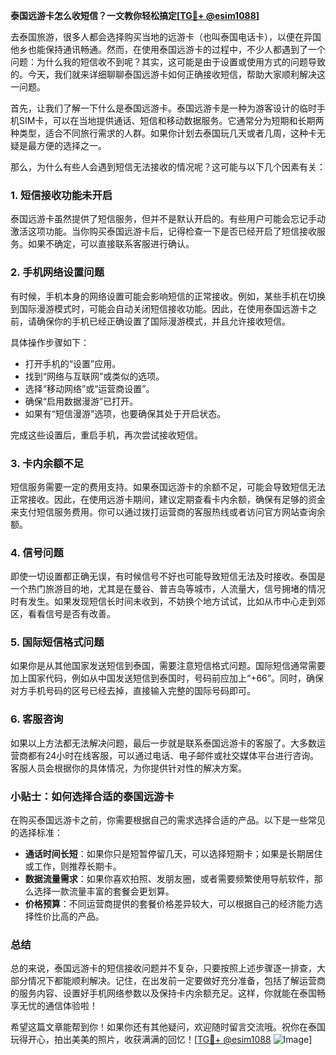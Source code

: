 **泰国远游卡怎么收短信？一文教你轻松搞定[[TG💪+ @esim1088](https://t.me/s/esim1088)]**

去泰国旅游，很多人都会选择购买当地的远游卡（也叫泰国电话卡），以便在异国他乡也能保持通讯畅通。然而，在使用泰国远游卡的过程中，不少人都遇到了一个问题：为什么我的短信收不到呢？其实，这可能是由于设置或使用方式的问题导致的。今天，我们就来详细聊聊泰国远游卡如何正确接收短信，帮助大家顺利解决这一问题。

首先，让我们了解一下什么是泰国远游卡。泰国远游卡是一种为游客设计的临时手机SIM卡，可以在当地提供通话、短信和移动数据服务。它通常分为短期和长期两种类型，适合不同旅行需求的人群。如果你计划去泰国玩几天或者几周，这种卡无疑是最方便的选择之一。

那么，为什么有些人会遇到短信无法接收的情况呢？这可能与以下几个因素有关：

### **1. 短信接收功能未开启**
泰国远游卡虽然提供了短信服务，但并不是默认开启的。有些用户可能会忘记手动激活这项功能。当你购买泰国远游卡后，记得检查一下是否已经开启了短信接收服务。如果不确定，可以直接联系客服进行确认。

### **2. 手机网络设置问题**
有时候，手机本身的网络设置可能会影响短信的正常接收。例如，某些手机在切换到国际漫游模式时，可能会自动关闭短信接收功能。因此，在使用泰国远游卡之前，请确保你的手机已经正确设置了国际漫游模式，并且允许接收短信。

具体操作步骤如下：
- 打开手机的“设置”应用。
- 找到“网络与互联网”或类似的选项。
- 选择“移动网络”或“运营商设置”。
- 确保“启用数据漫游”已打开。
- 如果有“短信漫游”选项，也要确保其处于开启状态。

完成这些设置后，重启手机，再次尝试接收短信。

### **3. 卡内余额不足**
短信服务需要一定的费用支持。如果泰国远游卡的余额不足，可能会导致短信无法正常接收。因此，在使用远游卡期间，建议定期查看卡内余额，确保有足够的资金来支付短信服务费用。你可以通过拨打运营商的客服热线或者访问官方网站查询余额。

### **4. 信号问题**
即使一切设置都正确无误，有时候信号不好也可能导致短信无法及时接收。泰国是一个热门旅游目的地，尤其是在曼谷、普吉岛等城市，人流量大，信号拥堵的情况时有发生。如果发现短信长时间未收到，不妨换个地方试试，比如从市中心走到郊区，看看信号是否有改善。

### **5. 国际短信格式问题**
如果你是从其他国家发送短信到泰国，需要注意短信格式问题。国际短信通常需要加上国家代码，例如从中国发送短信到泰国时，号码前应加上“+66”。同时，确保对方手机号码的区号已经去掉，直接输入完整的国际号码即可。

### **6. 客服咨询**
如果以上方法都无法解决问题，最后一步就是联系泰国远游卡的客服了。大多数运营商都有24小时在线客服，可以通过电话、电子邮件或社交媒体平台进行咨询。客服人员会根据你的具体情况，为你提供针对性的解决方案。

### **小贴士：如何选择合适的泰国远游卡**
在购买泰国远游卡之前，你需要根据自己的需求选择合适的产品。以下是一些常见的选择标准：
- **通话时间长短**：如果你只是短暂停留几天，可以选择短期卡；如果是长期居住或工作，则推荐长期卡。
- **数据流量需求**：如果你喜欢拍照、发朋友圈，或者需要频繁使用导航软件，那么选择一款流量丰富的套餐会更划算。
- **价格预算**：不同运营商提供的套餐价格差异较大，可以根据自己的经济能力选择性价比高的产品。

### **总结**
总的来说，泰国远游卡的短信接收问题并不复杂，只要按照上述步骤逐一排查，大部分情况下都能顺利解决。记住，在出发前一定要做好充分准备，包括了解运营商的服务内容、设置好手机网络参数以及保持卡内余额充足。这样，你就能在泰国畅享无忧的通信体验啦！

希望这篇文章能帮到你！如果你还有其他疑问，欢迎随时留言交流哦。祝你在泰国玩得开心，拍出美美的照片，收获满满的回忆！[[TG💪+ @esim1088](https://t.me/s/esim1088) ![Image](https://i.postimg.cc/4NQfJmqS/Snipaste-2025-05-13-00-14-12.png)]